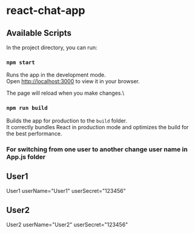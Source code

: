 # react-chat-app

## Available Scripts

In the project directory, you can run:

### `npm start`

Runs the app in the development mode.\
Open [http://localhost:3000](http://localhost:3000) to view it in your browser.

The page will reload when you make changes.\

### `npm run build`

Builds the app for production to the `build` folder.\
It correctly bundles React in production mode and optimizes the build for the best performance.

### For switching from one user to another change user name in App.js folder
## User1
User1
userName="User1"
userSecret="123456"

## User2
User2
userName="User2"
userSecret="123456"
